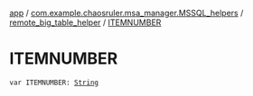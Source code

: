 [app](../../index.md) / [com.example.chaosruler.msa_manager.MSSQL_helpers](../index.md) / [remote_big_table_helper](index.md) / [ITEMNUMBER](.)

# ITEMNUMBER

`var ITEMNUMBER: `[`String`](https://kotlinlang.org/api/latest/jvm/stdlib/kotlin/-string/index.html)